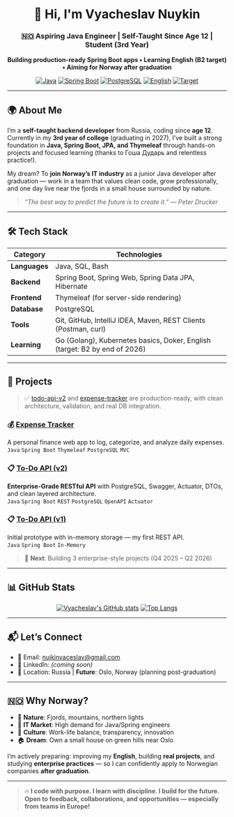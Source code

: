 <!-- 
  ✨ README by Vyacheslav Nuykin
  Goal: Junior Java Backend Engineer → Oslo, Norway 🇳🇴
-->

<div align="center">

# 👋 Hi, I'm **Vyacheslav Nuykin**

### 🇳🇴 Aspiring Java Engineer | Self-Taught Since Age 12 | Student (3rd Year)  
**Building production-ready Spring Boot apps • Learning English (B2 target) • Aiming for Norway after graduation**

[![Java](https://img.shields.io/badge/Java-17+-ED8B00?logo=java&logoColor=white)](https://github.com/vyacheslav-nuykin)
[![Spring Boot](https://img.shields.io/badge/Spring_Boot-3.x-6DB33F?logo=spring&logoColor=white)](https://spring.io/projects/spring-boot)
[![PostgreSQL](https://img.shields.io/badge/PostgreSQL-16+-336791?logo=postgresql&logoColor=white)](https://www.postgresql.org/)
[![English](https://img.shields.io/badge/English-B1→B2_2026-blue?logo=duolingo)](https://github.com/vyacheslav-nuykin)
[![Target](https://img.shields.io/badge/📍_Oslo,_Norway-Future_Goal-purple)](https://www.norway.no/)

</div>

---

## 🌍 About Me

I’m a **self-taught backend developer** from Russia, coding since **age 12**. Currently in my **3rd year of college** (graduating in 2027), I’ve built a strong foundation in **Java, Spring Boot, JPA, and Thymeleaf** through hands-on projects and focused learning (thanks to Гоша Дударь and relentless practice!).

My dream? To **join Norway’s IT industry** as a junior Java developer after graduation — work in a team that values clean code, grow professionally, and one day live near the fjords in a small house surrounded by nature.

> *“The best way to predict the future is to create it.” — Peter Drucker*

---

## 🛠️ Tech Stack

| Category      | Technologies                                                                        |
|---------------|-------------------------------------------------------------------------------------|
| **Languages** | Java, SQL, Bash                                                                     |
| **Backend**   | Spring Boot, Spring Web, Spring Data JPA, Hibernate                                 |
| **Frontend**  | Thymeleaf (for server-side rendering)                                               |
| **Database**  | PostgreSQL                                                                          |
| **Tools**     | Git, GitHub, IntelliJ IDEA, Maven, REST Clients (Postman, curl)                     |
| **Learning**  | Go (Golang), Kubernetes basics, Doker, English (target: B2 by end of 2026)          |

---

## 🚀 Projects

> ✅ [todo-api-v2](https://github.com/vyacheslav-nuykin/todo-api-v2) and [expense-tracker](https://github.com/vyacheslav-nuykin/expense-tracker) are production-ready, with clean architecture, validation, and real DB integration.

### 💰 [Expense Tracker](https://github.com/vyacheslav-nuykin/expense-tracker)
A personal finance web app to log, categorize, and analyze daily expenses.  
`Java` `Spring Boot` `Thymeleaf` `PostgreSQL` `MVC`

### 📋 [To-Do API (v2)](https://github.com/vyacheslav-nuykin/todo-api-v2)
**Enterprise-Grade RESTful API** with PostgreSQL, Swagger, Actuator, DTOs, and clean layered architecture.  
`Java` `Spring Boot` `REST` `PostgreSQL` `OpenAPI` `Actuator`

### 📋 [To-Do API (v1)](https://github.com/vyacheslav-nuykin/todo-api)
Initial prototype with in-memory storage — my first REST API.  
`Java` `Spring Boot` `In-Memory`

> 🎯 **Next**: Building 3 enterprise-style projects (Q4 2025 – Q2 2026)

---

## 📊 GitHub Stats

<div align="center">

[![Vyacheslav's GitHub stats](https://github-readme-stats.vercel.app/api?username=vyacheslav-nuykin&show_icons=true&theme=radical&count_private=true)](https://github.com/vyacheslav-nuykin)
[![Top Langs](https://github-readme-stats.vercel.app/api/top-langs/?username=vyacheslav-nuykin&layout=compact&theme=radical)](https://github.com/vyacheslav-nuykin)

</div>

---

## 📬 Let’s Connect

- 📧 Email: [nujkinvaceslav@gmail.com](mailto:nujkinvaceslav@gmail.com)
- 💼 LinkedIn: *(coming soon)*
- 🏡 Location: Russia | **Future**: Oslo, Norway (planning post-graduation)

---

## 🇳🇴 Why Norway?

- 🌲 **Nature**: Fjords, mountains, northern lights  
- 💼 **IT Market**: High demand for Java/Spring engineers  
- 🧊 **Culture**: Work-life balance, transparency, innovation  
- 🏠 **Dream**: Own a small house on green hills near Oslo

I’m actively preparing: improving my **English**, building **real projects**, and studying **enterprise practices** — so I can confidently apply to Norwegian companies **after graduation**.

---

> 🔥 **I code with purpose. I learn with discipline. I build for the future.**  
> **Open to feedback, collaborations, and opportunities — especially from teams in Europe!**
